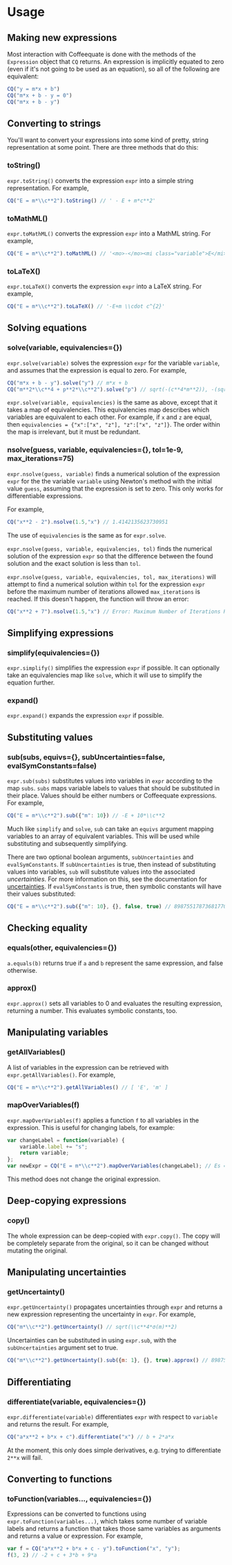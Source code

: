 # Usage

## Making new expressions

Most interaction with Coffeequate is done with the methods of the `Expression` object that `CQ` returns. An expression is implicitly equated to zero (even if it's not going to be used as an equation), so all of the following are equivalent:
```javascript
CQ("y = m*x + b")
CQ("m*x + b - y = 0")
CQ("m*x + b - y")
```

## Converting to strings

You'll want to convert your expressions into some kind of pretty, string representation at some point. There are three methods that do this:

### toString()

`expr.toString()` converts the expression `expr` into a simple string representation. For example,

```javascript
CQ("E = m*\\c**2").toString() // ' - E + m*c**2'
```

### toMathML()

`expr.toMathML()` converts the expression `expr` into a MathML string. For example,

```javascript
CQ("E = m*\\c**2").toMathML() // '<mo>-</mo><mi class="variable">E</mi><mo>+</mo><mi class="variable">m</mi><mo>&middot;</mo><msup><mi class="constant symbolic-constant">c</mi><mn class="constant">2</mn></msup>'
```

### toLaTeX()

`expr.toLaTeX()` converts the expression `expr` into a LaTeX string. For example,

```javascript
CQ("E = m*\\c**2").toLaTeX() // '-E+m \\cdot c^{2}'
```

## Solving equations

### solve(variable, equivalencies={})

`expr.solve(variable)` solves the expression `expr` for the variable `variable`, and assumes that the expression is equal to zero. For example,

```javascript
CQ("m*x + b - y").solve("y") // m*x + b
CQ("m**2*\\c**4 + p**2*\\c**2").solve("p") // sqrt(-(c**4*m**2)), -(sqrt(-(c**4*m**2)))
```

`expr.solve(variable, equivalencies)` is the same as above, except that it takes a map of equivalencies. This equivalencies map describes which variables are equivalent to each other. For example, if `x` and `z` are equal, then `equivalencies = {"x":["x", "z"], "z":["x", "z"]}`. The order within the map is irrelevant, but it must be redundant.

### nsolve(guess, variable, equivalencies={}, tol=1e-9, max_iterations=75)
`expr.nsolve(guess, variable)` finds a numerical solution of the expression `expr` for the the variable `variable` using Newton's method with the initial value `guess`, assuming that the expression is set to zero. This only works for differentiable expressions.

For example,

```javascript
CQ("x**2 - 2").nsolve(1.5,"x") // 1.4142135623730951
```

The use of `equivalencies` is the same as for `expr.solve`. 

`expr.nsolve(guess, variable, equivalencies, tol)` finds the numerical solution of the expression `expr` so that the difference between the found solution and the exact solution is less than `tol`.

`expr.nsolve(guess, variable, equivalencies, tol, max_iterations)` will attempt to find a numerical solution within `tol` for the expression `expr` before the maximum number of iterations allowed `max_iterations` is reached. If this doesn't happen, the function will throw an error:

```javascript
CQ("x**2 + 7").nsolve(1.5,"x") // Error: Maximum Number of Iterations Reached
```

## Simplifying expressions

### simplify(equivalencies={})

`expr.simplify()` simplifies the expression `expr` if possible. It can optionally take an equivalencies map like `solve`, which it will use to simplify the equation further.

### expand()

`expr.expand()` expands the expression `expr` if possible.

## Substituting values

### sub(subs, equivs={}, subUncertainties=false, evalSymConstants=false)

`expr.sub(subs)` substitutes values into variables in `expr` according to the map `subs`. `subs` maps variable labels to values that should be substituted in their place. Values should be either numbers or Coffeequate expressions. For example,
```javascript
CQ("E = m*\\c**2").sub({"m": 10}) // -E + 10*\\c**2
```

Much like `simplify` and `solve`, `sub` can take an `equivs` argument mapping variables to an array of equivalent variables. This will be used while substituting and subsequently simplifying.

There are two optional boolean arguments, `subUncertainties` and `evalSymConstants`. If `subUncertainties` is true, then instead of substituting values into variables, `sub` will substitute values into the associated <em>uncertainties</em>. For more information on this, see the documentation for [uncertainties](#manipulating-uncertainties). If `evalSymConstants` is true, then symbolic constants will have their values substituted:
```javascript
CQ("E = m*\\c**2").sub({"m": 10}, {}, false, true) // 898755178736817700 - E
```

## Checking equality

### equals(other, equivalencies={})

`a.equals(b)` returns true if `a` and `b` represent the same expression, and false otherwise.

### approx()

`expr.approx()` sets all variables to 0 and evaluates the resulting expression, returning a number. This evaluates symbolic constants, too.

## Manipulating variables

### getAllVariables()

A list of variables in the expression can be retrieved with `expr.getAllVariables()`. For example,
```javascript
CQ("E = m*\\c**2").getAllVariables() // [ 'E', 'm' ]
```

### mapOverVariables(f)

`expr.mapOverVariables(f)` applies a function `f` to all variables in the expression. This is useful for changing labels, for example:
```javascript
var changeLabel = function(variable) {
    variable.label += "s";
    return variable;
};
var newExpr = CQ("E = m*\\c**2").mapOverVariables(changeLabel); // Es = ms*\\c**2
```

This method does not change the original expression.

## Deep-copying expressions

### copy()

The whole expression can be deep-copied with `expr.copy()`. The copy will be completely separate from the original, so it can be changed without mutating the original.

## Manipulating uncertainties

### getUncertainty()

`expr.getUncertainty()` propagates uncertainties through `expr` and returns a new expression representing the uncertainty in `expr`. For example,
```javascript
CQ("m*\\c**2").getUncertainty() // sqrt(\\c**4*σ(m)**2)
```

Uncertainties can be substituted in using `expr.sub`, with the `subUncertainties` argument set to true.
```javascript
CQ("m*\\c**2").getUncertainty().sub({m: 1}, {}, true).approx() // 89875517873681760
```

## Differentiating

### differentiate(variable, equivalencies={})

`expr.differentiate(variable)` differentiates `expr` with respect to `variable` and returns the result. For example,
```javascript
CQ("a*x**2 + b*x + c").differentiate("x") // b + 2*a*x
```

At the moment, this only does simple derivatives, e.g. trying to differentiate `2**x` will fail.

## Converting to functions

### toFunction(variables..., equivalencies={})

Expressions can be converted to functions using `expr.toFunction(variables...)`, which takes some number of variable labels and returns a function that takes those same variables as arguments and returns a value or expression. For example,
```javascript
var f = CQ("a*x**2 + b*x + c - y").toFunction("x", "y");
f(3, 2) // -2 + c + 3*b + 9*a
```
